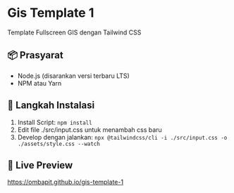 # Gis Template 1
Template Fullscreen GIS dengan Tailwind CSS

## 📦 Prasyarat

- Node.js (disarankan versi terbaru LTS)
- NPM atau Yarn

## 🚀 Langkah Instalasi

 1. Install Script: 
 ```npm install```
 2. Edit file ./src/input.css untuk menambah css baru
 3. Develop dengan jalankan: 
 ```npx @tailwindcss/cli -i ./src/input.css -o ./assets/style.css --watch```

## 🔴 Live Preview
https://ombapit.github.io/gis-template-1